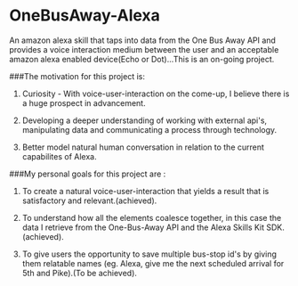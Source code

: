 # OneBusAway-Alexa
An amazon alexa skill that taps into data from the One Bus Away API and provides a voice interaction medium between the user and an acceptable amazon alexa enabled device(Echo or Dot)...This is an on-going project.


###The motivation for this project is:

1) Curiosity - With voice-user-interaction on the come-up, I believe there is a huge prospect in advancement.

2) Developing a deeper understanding of working with external api's, manipulating data and communicating a process through technology.

3) Better model natural human conversation in relation to the current capabilites of Alexa.

###My personal goals for this project are :

1) To create a natural voice-user-interaction that yields a result that is satisfactory and relevant.(achieved).

2) To understand how all the elements coalesce together, in this case the data I retrieve from the One-Bus-Away API and the Alexa Skills Kit SDK.(achieved).

3) To give users the opportunity to save multiple bus-stop id's by giving them relatable names (eg. Alexa, give me the next scheduled arrival for 5th and Pike).(To be achieved).


